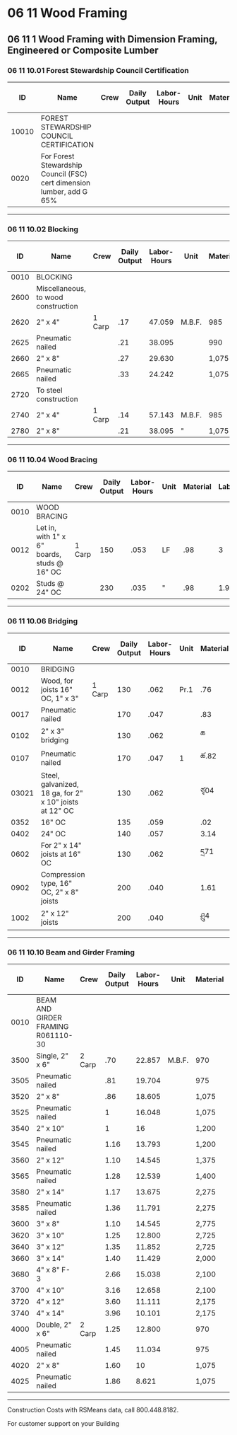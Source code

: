 # 06 11 Wood Framing

## 06 11 1 Wood Framing with Dimension Framing, Engineered or Composite Lumber

### 06 11 10.01 Forest Stewardship Council Certification

| ID     | Name                                      | Crew | Daily Output | Labor-Hours | Unit   | Material | Labor | Equipment | Total | Total Incl O&P |
|--------|-------------------------------------------|------|-------------|-------------|--------|----------|-------|-----------|-------|----------------|
| 10010  | FOREST STEWARDSHIP COUNCIL CERTIFICATION  |      |             |             |        |          |       |           |       |                |
| 0020   | For Forest Stewardship Council (FSC) cert dimension lumber, add G 65% | | | | | | | | | |

---

### 06 11 10.02 Blocking

| ID     | Name           | Crew | Daily Output | Labor-Hours | Unit   | Material | Labor | Equipment | Total | Total Incl O&P |
|--------|----------------|------|-------------|-------------|--------|----------|-------|-----------|-------|----------------|
| 0010   | BLOCKING       |      |             |             |        |          |       |           |       |                |
| 2600   | Miscellaneous, to wood construction | | | | | | | | | |
| 2620   | 2" x 4"        | 1 Carp | .17        | 47.059      | M.B.F. | 985      | 2,650 |           | 3,635 | 5,025          |
| 2625   | Pneumatic nailed|      | .21         | 38.095      |        | 990      | 2,150 |           | 3,140 | 4,300          |
| 2660   | 2" x 8"        |      | .27         | 29.630      |        | 1,075    | 1,675 |           | 2,750 | 3,650          |
| 2665   | Pneumatic nailed|     | .33         | 24.242      |        | 1,075    | 1,375 |           | 2,450 | 3,225          |
| 2720   | To steel construction | | | | | | | | | |
| 2740   | 2" x 4"        | 1 Carp | .14        | 57.143      | M.B.F. | 985      | 3,225 |           | 4,210 | 5,875          |
| 2780   | 2" x 8"        |      | .21         | 38.095      | "      | 1,075    | 2,150 |           | 3,225 | 4,375          |

---

### 06 11 10.04 Wood Bracing

| ID     | Name                                      | Crew | Daily Output | Labor-Hours | Unit | Material | Labor | Equipment | Total | Total Incl O&P |
|--------|-------------------------------------------|------|-------------|-------------|------|----------|-------|-----------|-------|----------------|
| 0010   | WOOD BRACING                              |      |             |             |      |          |       |           |       |                |
| 0012   | Let in, with 1" x 6" boards, studs @ 16" OC | 1 Carp | 150       | .053        | LF   | .98      | 3     |           | 3.98  | 5.55           |
| 0202   | Studs @ 24" OC                            |      | 230         | .035        | "    | .98      | 1.96  |           | 2.94  | 3.98           |

---

### 06 11 10.06 Bridging

| ID     | Name                                      | Crew | Daily Output | Labor-Hours | Unit | Material | Labor | Equipment | Total | Total Incl O&P |
|--------|-------------------------------------------|------|-------------|-------------|------|----------|-------|-----------|-------|----------------|
| 0010   | BRIDGING                                  |      |             |             |      |          |       |           |       |                |
| 0012   | Wood, for joists 16" OC, 1" x 3"          | 1 Carp | 130        | .062        | Pr.1 | .76      | 3.46  |           | 4.22  | 6              |
| 0017   | Pneumatic nailed                          |      | 170         | .047        |      | .83      | 2.65  |           | 3.48  | 4.85           |
| 0102   | 2" x 3" bridging                          |      | 130         | .062        |      | ཆ        | 3.46  |           | 4.27  | 6.05           |
| 0107   | Pneumatic nailed                          |      | 170         | .047        | 1    | ཚ.82     | 2.65  |           | 3.47  | 4.84           |
| 03021  | Steel, galvanized, 18 ga, for 2" x 10" joists at 12" OC | | 130 | .062 | | ཙྭ04 | 3.46 | | 5.50 | 7.40 |
| 0352   | 16" OC                                    |      | 135         | .059        |      | .02      | 3.34  |           | 3.361 | 4.99           |
| 0402   | 24" OC                                    |      | 140         | .057        |      | 3.14     | 3.22  |           | 6.361 | 8.25           |
| 0602   | For 2" x 14" joists at 16" OC             |      | 130         | .062        |      | དྲ71     | 3.46  |           | 6.17  | 8.15           |
| 0902   | Compression type, 16" OC, 2" x 8" joists  |      | 200         | .040        |      | 1.61     | 2.25  |           | 3.86  | 5.10           |
| 1002   | 2" x 12" joists                           |      | 200         | .040        |      | ཤྲུ4    | 2.25  |           | 4.39  | 5.70           |

---

### 06 11 10.10 Beam and Girder Framing

| ID     | Name                                      | Crew | Daily Output | Labor-Hours | Unit   | Material | Labor | Equipment | Total | Total Incl O&P |
|--------|-------------------------------------------|------|-------------|-------------|--------|----------|-------|-----------|-------|----------------|
| 0010   | BEAM AND GIRDER FRAMING R061110-30        |      |             |             |        |          |       |           |       |                |
| 3500   | Single, 2" x 6"                           | 2 Carp | .70        | 22.857      | M.B.F. | 970      | 1,275 |           | 2,245 | 3,000          |
| 3505   | Pneumatic nailed                          |      | .81         | 19.704      |        | 975      | 1,100 |           | 2,075 | 2,725          |
| 3520   | 2" x 8"                                   |      | .86         | 18.605      |        | 1,075    | 1,050 |           | 2,125 | 2,725          |
| 3525   | Pneumatic nailed                          |      | 1           | 16.048      |        | 1,075    | 905   |           | 1,980 | 2,550          |
| 3540   | 2" x 10"                                  |      | 1           | 16          |        | 1,200    | 900   |           | 2,100 | 2,650          |
| 3545   | Pneumatic nailed                          |      | 1.16        | 13.793      |        | 1,200    | 775   |           | 1,975 | 2,475          |
| 3560   | 2" x 12"                                  |      | 1.10        | 14.545      |        | 1,375    | 820   |           | 2,195 | 2,750          |
| 3565   | Pneumatic nailed                          |      | 1.28        | 12.539      |        | 1,400    | 705   |           | 2,105 | 2,575          |
| 3580   | 2" x 14"                                  |      | 1.17        | 13.675      |        | 2,275    | 770   |           | 3,045 | 3,650          |
| 3585   | Pneumatic nailed                          |      | 1.36        | 11.791      |        | 2,275    | 665   |           | 2,940 | 3,500          |
| 3600   | 3" x 8"                                   |      | 1.10        | 14.545      |        | 2,775    | 820   |           | 3,595 | 4,275          |
| 3620   | 3" x 10"                                  |      | 1.25        | 12.800      |        | 2,725    | 720   |           | 3,445 | 4,075          |
| 3640   | 3" x 12"                                  |      | 1.35        | 11.852      |        | 2,725    | 665   |           | 3,390 | 4,000          |
| 3660   | 3" x 14"                                  |      | 1.40        | 11.429      |        | 2,000    | 645   |           | 2,645 | 3,150          |
| 3680   | 4" x 8" F-3                               |      | 2.66        | 15.038      |        | 2,100    | 870   | 745       | 3,715 | 4,450          |
| 3700   | 4" x 10"                                  |      | 3.16        | 12.658      |        | 2,100    | 730   | 630       | 3,460 | 4,100          |
| 3720   | 4" x 12"                                  |      | 3.60        | 11.111      |        | 2,175    | 640   | 550       | 3,365 | 3,925          |
| 3740   | 4" x 14"                                  |      | 3.96        | 10.101      |        | 2,175    | 585   | 500       | 3,260 | 3,825          |
| 4000   | Double, 2" x 6"                           | 2 Carp | 1.25      | 12.800      |        | 970      | 720   |           | 1,690 | 2,150          |
| 4005   | Pneumatic nailed                          |      | 1.45        | 11.034      |        | 975      | 620   |           | 1,595 | 2,000          |
| 4020   | 2" x 8"                                   |      | 1.60        | 10          |        | 1,075    | 565   |           | 1,640 | 2,025          |
| 4025   | Pneumatic nailed                          |      | 1.86        | 8.621       |        | 1,075    | 485   |           | 1,560 | 1,925          |

---

Construction Costs with RSMeans data, call 800.448.8182.

For customer support on your Building